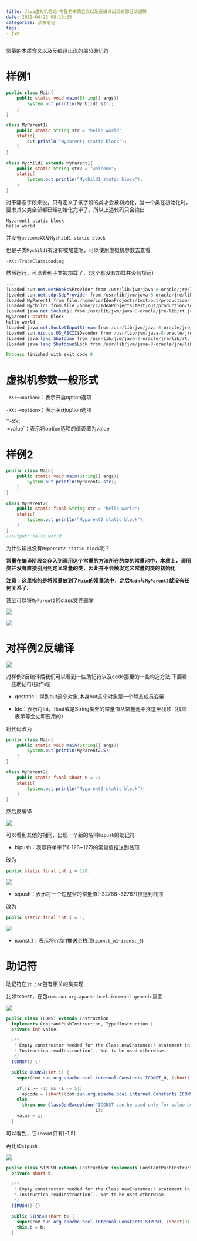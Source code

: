 ```yaml
---
title: Java虚拟机笔记-常量的本质含义以及反编译出现的部分助记符
date: 2019-04-23 08:18:35
categories: 读书笔记
tags:
- jvm
---
```


常量的本质含义以及反编译出现的部分助记符

<!-- more -->

# 样例1

```java
public class Main{
    public static void main(String[] args){
        System.out.println(Mychild1.str);
    }
}

class MyParent1{
    public static String str = "hello world";
    static{
        out.println("Myparent1 static block");
    }
}

class Mychild1 extends MyParent1{
    public static String str2 = "welcome";
    static{
        System.out.println("Mychild1 static block");
    }
}
```

对于静态字段来说，只有定义了该字段的类才会被初始化，当一个类在初始化时，要求其父类全部都已经初始化完毕了。所以上述代码只会输出

```
Myparent1 static block
hello world
```

并没有`welcome`以及`Mychild1 static block`

但是子类`Mychild1`有没有被加载呢，可以使用虚拟机参数去查看

`-XX:+TraceClassLoading`

然后运行，可以看到子类被加载了，(这个有没有加载并没有规范)

```java
...
[Loaded sun.net.NetHooks$Provider from /usr/lib/jvm/java-8-oracle/jre/lib/rt.jar]
[Loaded sun.net.sdp.SdpProvider from /usr/lib/jvm/java-8-oracle/jre/lib/rt.jar]
[Loaded MyParent1 from file:/home/cc/IdeaProjects/test/out/production/test/]
[Loaded Mychild1 from file:/home/cc/IdeaProjects/test/out/production/test/]
[Loaded java.net.Socket$2 from /usr/lib/jvm/java-8-oracle/jre/lib/rt.jar]
Myparent1 static block
hello world
[Loaded java.net.SocketInputStream from /usr/lib/jvm/java-8-oracle/jre/lib/rt.jar]
[Loaded sun.nio.cs.US_ASCII$Decoder from /usr/lib/jvm/java-8-oracle/jre/lib/rt.jar]
[Loaded java.lang.Shutdown from /usr/lib/jvm/java-8-oracle/jre/lib/rt.jar]
[Loaded java.lang.Shutdown$Lock from /usr/lib/jvm/java-8-oracle/jre/lib/rt.jar]

Process finished with exit code 0
```

# 虚拟机参数一般形式

`-XX:+<option>`：表示开启option选项

`-XX:-<option>`：表示关闭option选项

``-XX:<option>=value`：表示将option选项的值设置为value

# 样例2

```java
public class Main{
    public static void main(String[] args){
        System.out.println(MyParent2.str);
    }
}

class MyParent2{
    public static final String str = "hello world";
    static{
        System.out.println("Myparent2 static block");
    }
}
//output: hello world
```

为什么输出没有`Myparent2 static block`呢？

**常量在编译阶段会存入到调用这个常量的方法所在的类的常量池中，本质上，调用类并没有直接引用到定义常量的类，因此并不会触发定义常量的类的初始化**

**注意：这里指的是将常量放到了`Main`的常量池中，之后`Main`与`MyParent2`就没有任何关系了.**

甚至可以将`MyParent2`的class文件删除

![](Java虚拟机笔记-常量的本质含义以及反编译出现的部分助记符/1.png)

![](Java虚拟机笔记-常量的本质含义以及反编译出现的部分助记符/2.png)

# 对样例2反编译

![](Java虚拟机笔记-常量的本质含义以及反编译出现的部分助记符/3.png)

对样例2反编译后我们可以看到一些助记符以及code那里的一些构造方法,下面看一些助记符(操作码)

- gestatic：得到out这个对象,本身out这个对象是一个静态成员变量

- ldc：表示将int，float或是String类型的常量值从常量池中推送至栈顶（栈顶表示等会立即要用的）

将代码改为

````java
public class Main{
    public static void main(String[] args){
        System.out.println(MyParent2.S);
    }
}

class MyParent2{
    public static final short S = 7;
    static{
        System.out.println("Myparent2 static block");
    }
}
````

然后反编译

![](Java虚拟机笔记-常量的本质含义以及反编译出现的部分助记符/4.png)

可以看到其他的相同，出现一个新的名叫`bipush`的助记符

- bipush：表示将单字节(-128~127)的常量值推送到栈顶

改为

```java
public static final int i = 128;
```

![](Java虚拟机笔记-常量的本质含义以及反编译出现的部分助记符/5.png)

- sipush：表示将一个短整型的常量值(-32768~32767)推送到栈顶

改为

```java
public static final int i = 1;
```

![](Java虚拟机笔记-常量的本质含义以及反编译出现的部分助记符/6.png)

- iconst_1：表示将int型1推送至栈顶(`iconst_m1~iconst_5`)

# 助记符

助记符在`jt.jar`包有相关的类实现

比如`ICONST`，在包`com.sun.org.apache.bcel.internal.generic`里面

![](Java虚拟机笔记-常量的本质含义以及反编译出现的部分助记符/7.png)

```java
public class ICONST extends Instruction
  implements ConstantPushInstruction, TypedInstruction {
  private int value;

  /**
   * Empty constructor needed for the Class.newInstance() statement in
   * Instruction.readInstruction(). Not to be used otherwise.
   */
  ICONST() {}

  public ICONST(int i) {
    super(com.sun.org.apache.bcel.internal.Constants.ICONST_0, (short)1);

    if((i >= -1) && (i <= 5))
      opcode = (short)(com.sun.org.apache.bcel.internal.Constants.ICONST_0 + i); // Even works for i == -1
    else
      throw new ClassGenException("ICONST can be used only for value between -1 and 5: " +
                                  i);
    value = i;
  }
```

可以看到，它`icosnt`只有[-1,5]

再比如`sipush`

![](Java虚拟机笔记-常量的本质含义以及反编译出现的部分助记符/8.png)

```java
public class SIPUSH extends Instruction implements ConstantPushInstruction {
  private short b;

  /**
   * Empty constructor needed for the Class.newInstance() statement in
   * Instruction.readInstruction(). Not to be used otherwise.
   */
  SIPUSH() {}

  public SIPUSH(short b) {
    super(com.sun.org.apache.bcel.internal.Constants.SIPUSH, (short)3);
    this.b = b;
  }
```

